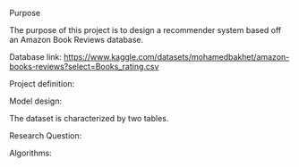 Purpose

The purpose of this project is to design a recommender system based off an Amazon Book Reviews database.

Database link: https://www.kaggle.com/datasets/mohamedbakhet/amazon-books-reviews?select=Books_rating.csv

Project definition:


Model design:

The dataset is characterized by two tables. 

Research Question:

Algorithms: 
